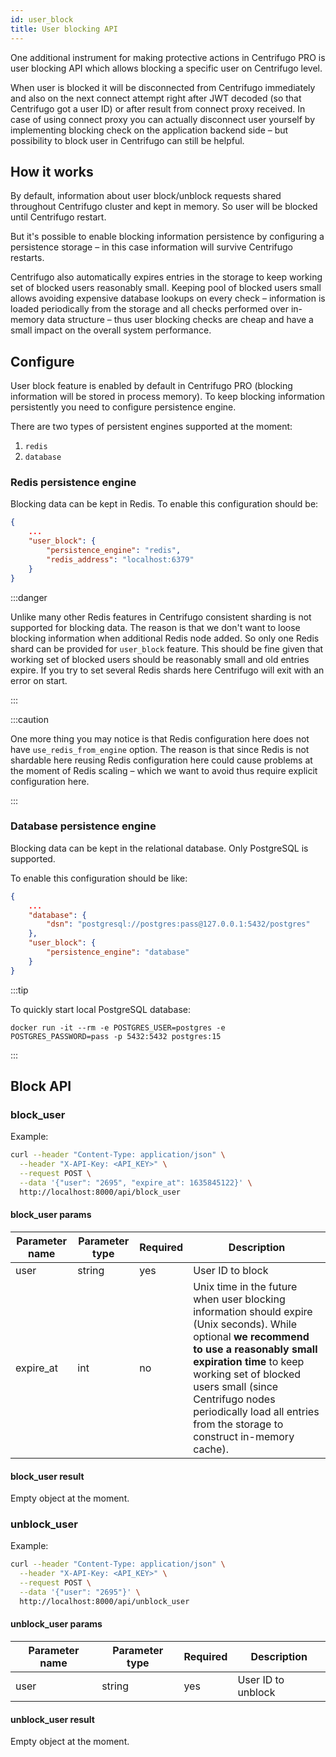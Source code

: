 ```yaml
---
id: user_block
title: User blocking API
---
```


One additional instrument for making protective actions in Centrifugo PRO is user blocking API which allows blocking a specific user on Centrifugo level.

When user is blocked it will be disconnected from Centrifugo immediately and also on the next connect attempt right after JWT decoded (so that Centrifugo got a user ID) or after result from connect proxy received. In case of using connect proxy you can actually disconnect user yourself by implementing blocking check on the application backend side – but possibility to block user in Centrifugo can still be helpful.

## How it works

By default, information about user block/unblock requests shared throughout Centrifugo cluster and kept in memory. So user will be blocked until Centrifugo restart.

But it's possible to enable blocking information persistence by configuring a persistence storage – in this case information will survive Centrifugo restarts.

Centrifugo also automatically expires entries in the storage to keep working set of blocked users reasonably small. Keeping pool of blocked users small allows avoiding expensive database lookups on every check – information is loaded periodically from the storage and all checks performed over in-memory data structure – thus user blocking checks are cheap and have a small impact on the overall system performance.

## Configure

User block feature is enabled by default in Centrifugo PRO (blocking information will be stored in process memory). To keep blocking information persistently you need to configure persistence engine.

There are two types of persistent engines supported at the moment:

1. `redis`
1. `database`

### Redis persistence engine

Blocking data can be kept in Redis. To enable this configuration should be:

```json
{
    ...
    "user_block": {
        "persistence_engine": "redis",
        "redis_address": "localhost:6379"
    }
}
```

:::danger

Unlike many other Redis features in Centrifugo consistent sharding is not supported for blocking data. The reason is that we don't want to loose blocking information when additional Redis node added. So only one Redis shard can be provided for `user_block` feature. This should be fine given that working set of blocked users should be reasonably small and old entries expire. If you try to set several Redis shards here Centrifugo will exit with an error on start.

:::

:::caution

One more thing you may notice is that Redis configuration here does not have `use_redis_from_engine` option. The reason is that since Redis is not shardable here reusing Redis configuration here could cause problems at the moment of Redis scaling – which we want to avoid thus require explicit configuration here.

:::

### Database persistence engine

Blocking data can be kept in the relational database. Only PostgreSQL is supported.

To enable this configuration should be like:

```json
{
    ...
    "database": {
        "dsn": "postgresql://postgres:pass@127.0.0.1:5432/postgres"
    },
    "user_block": {
        "persistence_engine": "database"
    }
}
```

:::tip

To quickly start local PostgreSQL database:

```
docker run -it --rm -e POSTGRES_USER=postgres -e POSTGRES_PASSWORD=pass -p 5432:5432 postgres:15
```

:::

## Block  API

### block_user

Example:

```bash
curl --header "Content-Type: application/json" \
  --header "X-API-Key: <API_KEY>" \
  --request POST \
  --data '{"user": "2695", "expire_at": 1635845122}' \
  http://localhost:8000/api/block_user
```

#### block_user params

| Parameter name | Parameter type | Required | Description  |
| -------------- | -------------- | ------------ | ---- |
| user       | string  | yes | User ID to block       |
| expire_at       | int  | no | Unix time in the future when user blocking information should expire (Unix seconds). While optional **we recommend to use a reasonably small expiration time** to keep working set of blocked users small (since Centrifugo nodes periodically load all entries from the storage to construct in-memory cache). |

#### block_user result

Empty object at the moment.

### unblock_user

Example:

```bash
curl --header "Content-Type: application/json" \
  --header "X-API-Key: <API_KEY>" \
  --request POST \
  --data '{"user": "2695"}' \
  http://localhost:8000/api/unblock_user
```

#### unblock_user params

| Parameter name | Parameter type | Required | Description  |
| -------------- | -------------- | ------------ | ---- |
| user       | string  | yes | User ID to unblock        |

#### unblock_user result

Empty object at the moment.
